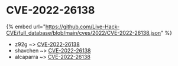 # CVE-2022-26138
{% embed url="https://github.com/Live-Hack-CVE/full_database/blob/main/cves/2022/CVE-2022-26138.json" %}

* z92g ~> [CVE-2022-26138](https://www.alice-snow.ru/2022/database/cve-2022-26138/cve-2022-26138-z92g)
* shavchen ~> [CVE-2022-26138](https://www.alice-snow.ru/2022/database/cve-2022-26138/cve-2022-26138-shavchen)
* alcaparra ~> [CVE-2022-26138](https://www.alice-snow.ru/2022/database/cve-2022-26138/cve-2022-26138-alcaparra)
